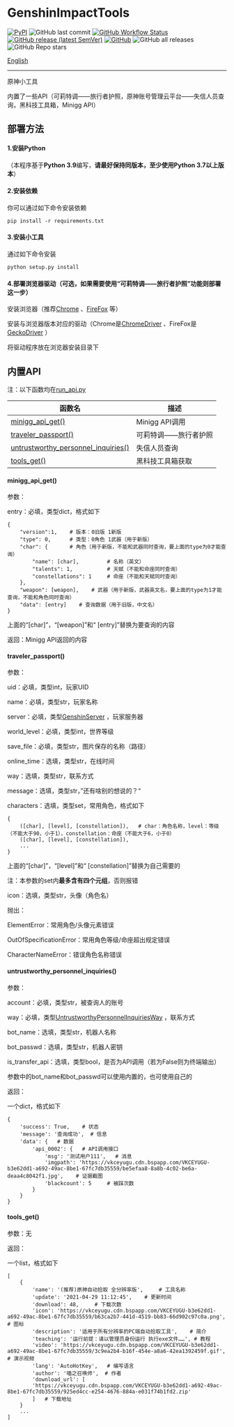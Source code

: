 # GenshinImpactTools

[![PyPI](https://img.shields.io/pypi/v/GenshinImpactTools)]("https://pypi.org/project/GenshinImpactTools/")
![GitHub last commit](https://img.shields.io/github/last-commit/MingxuanGame/GenshinImpactTools)
[![GitHub Workflow Status](https://img.shields.io/github/workflow/status/MingxuanGame/GenshinImpactTools/Upload%20to%20PyPI)](https://github.com/MingxuanGame/GenshinImpactTools/actions/workflows/job.yml)
[![GitHub release (latest SemVer)](https://img.shields.io/github/v/release/MingxuanGame/GenshinImpactTools)](https://github.com/MingxuanGame/GenshinImpactTools/releases)
[![GitHub](https://img.shields.io/github/license/MingxuanGame/GenshinImpactTools)](https://github.com/MingxuanGame/GenshinImpactTools/blob/master/LICENSE)
![GitHub all releases](https://img.shields.io/github/downloads/MingxuanGame/GenshinImpactTools/total)
![GitHub Repo stars](https://img.shields.io/github/stars/MingxuanGame/GenshinImpactTools)

[English](../README.md)

---

原神小工具

内置了一些API（可莉特调——旅行者护照，原神账号管理云平台——失信人员查询，黑科技工具箱，Minigg API）

部署方法
---

#### 1.安装Python

（本程序基于**Python 3.9**编写，**请最好保持同版本，至少使用Python 3.7以上版本**）

#### 2.安装依赖

你可以通过如下命令安装依赖

```shell
pip install -r requirements.txt
```

#### 3.安装小工具

通过如下命令安装

```shell
python setup.py install
```

#### 4.部署浏览器驱动（可选，如果需要使用“可莉特调——旅行者护照”功能则部署这一步）

安装浏览器（推荐[Chrome](https://www.google.cn/chrome/index.html) 、[FireFox](https://www.firefox.com.cn/) 等）

安装与浏览器版本对应的驱动（Chrome是[ChromeDriver]([chromedriver.storage.googleapis.com/index.html](http://chromedriver.storage.googleapis.com/index.html))
、FireFox是[GeckoDriver](https://github.com/mozilla/geckodriver/releases) ）

将驱动程序放在浏览器安装目录下

内置API
---

注：以下函数均在[run_api.py](../GenshinImpactTools/run_api.py)

| 函数名                              | 描述                 |
| ----------------------------------- | -------------------- |
| [minigg_api_get()](#f1)              | Minigg API调用       |
| [traveler_passport()](#f2)                 | 可莉特调——旅行者护照 |
| [untrustworthy_personnel_inquiries()](#f3) | 失信人员查询         |
| [tools_get()](#f4)                         | 黑科技工具箱获取     |

#### <span id="f1">minigg_api_get()</span>

参数：

entry：必填，类型dict，格式如下

```
{
    "version":1,    # 版本：0旧版 1新版
    "type": 0,      # 类型：0角色 1武器（用于新版）
    "char": {       # 角色（用于新版，不能和武器同时查询，要上面的type为0才能查询）
        "name": [char],         # 名称（英文）
        "talents": 1,           # 天赋（不能和命座同时查询）
        "constellations": 1     # 命座（不能和天赋同时查询）
    },
    "weapon": [weapon],    # 武器（用于新版，武器英文名，要上面的type为1才能查询，不能和角色同时查询）
    "data": [entry]    # 查询数据（用于旧版，中文名）
}
```

上面的“[char]”，“[weapon]”和“ [entry]”替换为要查询的内容

返回：Minigg API返回的内容

#### <span id="f2">traveler_passport()</span>

参数：

uid：必填，类型int，玩家UID

name：必填，类型str，玩家名称

server：必填，类型[GenshinServer](../GenshinImpactTools/run_api.py) ，玩家服务器

world_level：必填，类型int，世界等级

save_file：必填，类型str，图片保存的名称（路径）

online_time：选填，类型str，在线时间

way：选填，类型str，联系方式

message：选填，类型str，”还有啥别的想说的？“

characters：选填，类型set，常用角色，格式如下

```
{
    ([char], [level], [constellation]),   # char：角色名称，level：等级（不能大于90，小于1），constellation：命座（不能大于6，小于0）
    ([char], [level], [constellation]),
    ...
}
```

上面的“[char]”，“[level]”和“ [constellation]”替换为自己需要的

注：本参数的set内**最多含有四个元组**，否则报错

icon：选填，类型str，头像（角色名）

抛出：

ElementError：常用角色/头像元素错误

OutOfSpecificationError：常用角色等级/命座超出规定错误

CharacterNameError：错误角色名称错误

#### <span id="f3">untrustworthy_personnel_inquiries()</span>

参数：

account：必填，类型str，被查询人的账号

way：必填，类型[UntrustworthyPersonnelInquiriesWay](../GenshinImpactTools/run_api.py) ，联系方式

bot_name：选填，类型str，机器人名称

bot_passwd：选填，类型str，机器人密钥

is_transfer_api：选填，类型bool，是否为API调用（若为False则为终端输出）

参数中的bot_name和bot_passwd可以使用内置的，也可使用自己的

返回：

一个dict，格式如下

```
{
	'success': True,	# 状态
	'message': '查询成功',	# 信息
	'data': {	# 数据
		'api_0002': {	# API调用接口
			'msg': '测试用户111',	# 消息
			'imgpath': 'https://vkceyugu.cdn.bspapp.com/VKCEYUGU-b3e62dd1-a692-49ac-8be1-67fc7db35559/be5efaa8-8a8b-4c02-be6a-deaa4c8042f1.jpg',	# 证据截图
			'blackcount': 5		# 被踩次数
		}
	}
}
```

#### <span id="f4">tools_get()</span>

参数：无

返回：

一个list，格式如下

```
[
	{
		'name': '(推荐)原神自动拾取 全分辨率版', 	# 工具名称
		'update': '2021-04-29 11:12:45', 	# 更新时间
		'download': 48, 	# 下载次数
		'icon': 'https://vkceyugu.cdn.bspapp.com/VKCEYUGU-b3e62dd1-a692-49ac-8be1-67fc7db35559/b63ca2b7-441d-4519-bb83-66d902c97c0a.png', 	# 图标
		'description': '适用于所有分辨率的PC端自动拾取工具', 	# 简介
		'teaching': '运行前提：请以管理员身份运行 执行exe文件……',	# 教程 
		'video': 'https://vkceyugu.cdn.bspapp.com/VKCEYUGU-b3e62dd1-a692-49ac-8be1-67fc7db35559/3c9ea2b4-b16f-454e-a8a6-42ea1392459f.gif', 	# 演示视频
		'lang': 'AutoHotKey',	# 编写语言 
		'author': '喵之召唤师', 	# 作者
		'download_url': [
		'https://vkceyugu.cdn.bspapp.com/VKCEYUGU-b3e62dd1-a692-49ac-8be1-67fc7db35559/925ed4cc-e254-4676-884a-e031f74b1fd2.zip'
		]	# 下载地址
	}
	...
]
```

